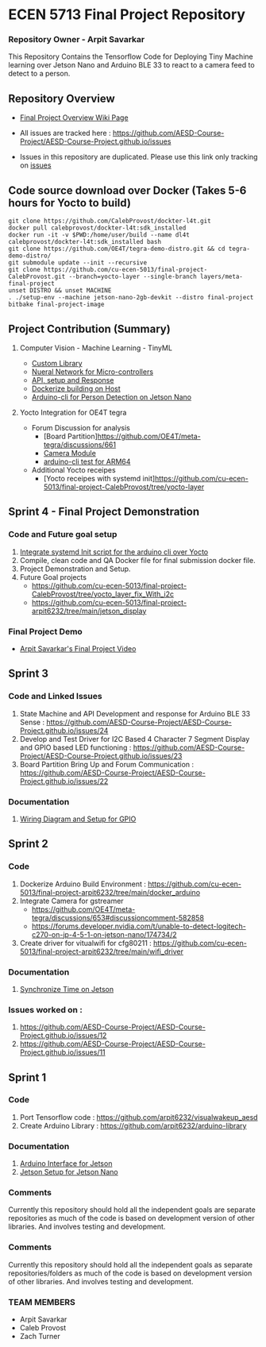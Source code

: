 # ECEN 5713 Final Project Repository 

### Repository Owner - Arpit Savarkar 

This Repository Contains the Tensorflow Code for Deploying Tiny Machine learning over Jetson Nano and Arduino BLE 33 to react to a camera feed to detect to a person. 

## Repository Overview 
- [Final Project Overview Wiki Page](https://github.com/AESD-Course-Project/AESD-Course-Project.github.io/wiki/Project-Overview)

- All issues are tracked here : https://github.com/AESD-Course-Project/AESD-Course-Project.github.io/issues

- Issues in this repository are duplicated. Please use this link only tracking on [issues](https://github.com/AESD-Course-Project/AESD-Course-Project.github.io/issues)

## Code source download over Docker (Takes 5-6 hours for Yocto to build)
```
git clone https://github.com/CalebProvost/dockter-l4t.git
docker pull calebprovost/dockter-l4t:sdk_installed
docker run -it -v $PWD:/home/user/build --name dl4t calebprovost/dockter-l4t:sdk_installed bash
git clone https://github.com/OE4T/tegra-demo-distro.git && cd tegra-demo-distro/
git submodule update --init --recursive
git clone https://github.com/cu-ecen-5013/final-project-CalebProvost.git --branch=yocto-layer --single-branch layers/meta-final-project
unset DISTRO && unset MACHINE
. ./setup-env --machine jetson-nano-2gb-devkit --distro final-project
bitbake final-project-image
```

## Project Contribution (Summary)
1. Computer Vision - Machine Learning - TinyML 
    - [Custom Library](https://github.com/arpit6232/arduino-library)
    - [Nueral Network for Micro-controllers](https://github.com/arpit6232/visualwakeup_aesd)
    - [API, setup and Response](https://github.com/AESD-Course-Project/AESD-Course-Project.github.io/issues/24)
    - [Dockerize building on Host](https://hub.docker.com/repository/docker/arpit6232/arduino_cli)
    - [Arduino-cli for Person Detection on Jetson Nano](https://github.com/cu-ecen-5013/final-project-arpit6232/blob/0d40fbcefad26e7cc435347949e6527a70a7e3b1/cli.sh)

2. Yocto Integration for OE4T tegra 
    - Forum Discussion for analysis
        - [Board Partition]https://github.com/OE4T/meta-tegra/discussions/661
        - [Camera Module](https://github.com/OE4T/meta-tegra/discussions/653)
        - [arduino-cli test for ARM64](https://github.com/arduino/ArduinoCore-mbed/issues/176)
    - Additional Yocto receipes 
        - [Yocto receipes with systemd init]https://github.com/cu-ecen-5013/final-project-CalebProvost/tree/yocto-layer


## Sprint 4 - Final Project Demonstration 

### Code and Future goal setup

1. [Integrate systemd Init script for the arduino cli over Yocto](https://github.com/cu-ecen-5013/final-project-CalebProvost/commit/1638714ecaf2a8d41b95062672a6b2827731ebb1)
2. Compile, clean code and QA Docker file for final submission docker file.
3. Project Demonstration and Setup.
4. Future Goal projects
    - https://github.com/cu-ecen-5013/final-project-CalebProvost/tree/yocto_layer_fix_With_i2c
    - https://github.com/cu-ecen-5013/final-project-arpit6232/tree/main/jetson_display

### Final Project Demo 
- [Arpit Savarkar's Final Project Video](https://github.com/AESD-Course-Project/AESD-Course-Project.github.io/wiki/Arpit-Savarkar's-Final-Project-Video)

## Sprint 3

### Code and Linked Issues
1. State Machine and API Development and response for Arduino BLE 33 Sense : https://github.com/AESD-Course-Project/AESD-Course-Project.github.io/issues/24
2. Develop and Test Driver for I2C Based 4 Character 7 Segment Display and GPIO based LED functioning : https://github.com/AESD-Course-Project/AESD-Course-Project.github.io/issues/23
3. Board Partition Bring Up and Forum Communication : https://github.com/AESD-Course-Project/AESD-Course-Project.github.io/issues/22

### Documentation 
1. [Wiring Diagram and Setup for GPIO](https://github.com/AESD-Course-Project/AESD-Course-Project.github.io/blob/master/src/GPIO_setup.md)

## Sprint 2 

### Code
1. Dockerize Arduino Build Environment : https://github.com/cu-ecen-5013/final-project-arpit6232/tree/main/docker_arduino
2. Integrate Camera for gstreamer 
    - https://github.com/OE4T/meta-tegra/discussions/653#discussioncomment-582858
    - https://forums.developer.nvidia.com/t/unable-to-detect-logitech-c270-on-jp-4-5-1-on-jetson-nano/174734/2
3. Create driver for vitualwifi for cfg80211 : https://github.com/cu-ecen-5013/final-project-arpit6232/tree/main/wifi_driver

### Documentation
1. [Synchronize Time on Jetson](https://github.com/cu-ecen-5013/final-project-arpit6232/blob/reset_jetson_time/date-sync.md)

### Issues worked on :
1. https://github.com/AESD-Course-Project/AESD-Course-Project.github.io/issues/12
2. https://github.com/AESD-Course-Project/AESD-Course-Project.github.io/issues/11

## Sprint 1 

### Code
1. Port Tensorflow code : https://github.com/arpit6232/visualwakeup_aesd
2. Create Arduino Library : https://github.com/arpit6232/arduino-library

### Documentation
1. [Arduino Interface for Jetson](docs/arduino_setup.md)
2. [Jetson Setup for Jetson Nano](install_jetson_yocto.md)

### Comments 
Currently this repository should hold all the independent goals are separate repositories as much of the code is based on development version of other libraries. And involves testing and development. 


### Comments 
Currently this repository should hold all the independent goals as separate repositories/folders as much of the code is based on development version of other libraries. And involves testing and development. 

### TEAM MEMBERS 
- Arpit Savarkar 
- Caleb Provost 
- Zach Turner 
